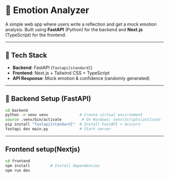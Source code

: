 # 🧠 Emotion Analyzer

A simple web app where users write a reflection and get a mock emotion analysis. Built using **FastAPI** (Python) for the backend and **Next.js** (TypeScript) for the frontend.

---

## 🚀 Tech Stack

- **Backend**: FastAPI (`fastapi[standard]`)
- **Frontend**: Next.js + Tailwind CSS + TypeScript
- **API Response**: Mock emotion & confidence (randomly generated)

---

## 🔧 Backend Setup (FastAPI)

```bash
cd backend
python -m venv venv              # Create virtual environment
source .venv/bin/activate         # On Windows: venv\Scripts\activate
pip install "fastapi[standard]"  # Install FastAPI + Uvicorn
fastapi dev main.py              # Start server
```
---

## Frontend setup(Nextjs)

```bash
cd frontend
npm install         # Install dependencies
npm run dev 

```